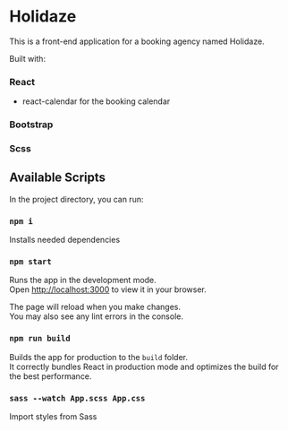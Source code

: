 # Holidaze

This is a front-end application for a booking agency named Holidaze.

Built with:
### React
- react-calendar for the booking calendar
### Bootstrap
### Scss


## Available Scripts

In the project directory, you can run:

### `npm i`
Installs needed dependencies

### `npm start`

Runs the app in the development mode.\
Open [http://localhost:3000](http://localhost:3000) to view it in your browser.

The page will reload when you make changes.\
You may also see any lint errors in the console.



### `npm run build`

Builds the app for production to the `build` folder.\
It correctly bundles React in production mode and optimizes the build for the best performance.



### `sass --watch App.scss App.css`

Import styles from Sass


